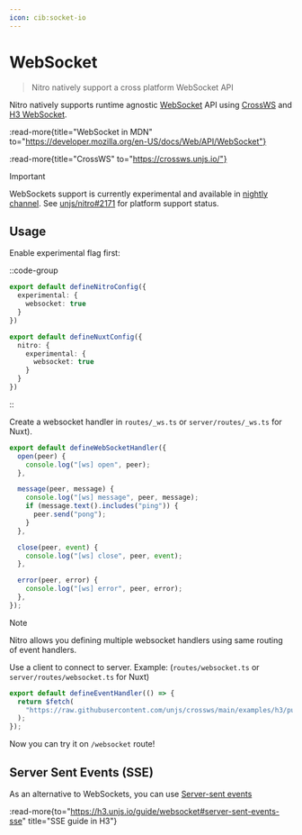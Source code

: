 ```yaml
---
icon: cib:socket-io
---
```


# WebSocket

> Nitro natively support a cross platform WebSocket API

Nitro natively supports runtime agnostic [WebSocket](https://developer.mozilla.org/en-US/docs/Web/API/WebSocket) API using [CrossWS](https://crossws.unjs.io/) and [H3 WebSocket](https://h3.unjs.io/guide/websocket).

:read-more{title="WebSocket in MDN" to="https://developer.mozilla.org/en-US/docs/Web/API/WebSocket"}

:read-more{title="CrossWS" to="https://crossws.unjs.io/"}

> [!IMPORTANT]
> WebSockets support is currently experimental and available in [nightly channel](/guide/nightly).
> See [unjs/nitro#2171](https://github.com/unjs/nitro/issues/2171) for platform support status.

## Usage

Enable experimental flag first:

::code-group
```ts [nitro.config.ts]
export default defineNitroConfig({
  experimental: {
    websocket: true
  }
})
```

```ts [nuxt.config.ts]
export default defineNuxtConfig({
  nitro: {
    experimental: {
      websocket: true
    }
  }
})
```
::

Create a websocket handler in `routes/_ws.ts` or `server/routes/_ws.ts` for Nuxt).

<!-- automd:file code src="../../examples/websocket/routes/_ws.ts" -->

```ts [_ws.ts]
export default defineWebSocketHandler({
  open(peer) {
    console.log("[ws] open", peer);
  },

  message(peer, message) {
    console.log("[ws] message", peer, message);
    if (message.text().includes("ping")) {
      peer.send("pong");
    }
  },

  close(peer, event) {
    console.log("[ws] close", peer, event);
  },

  error(peer, error) {
    console.log("[ws] error", peer, error);
  },
});

```

<!-- /automd -->

> [!NOTE]
> Nitro allows you defining multiple websocket handlers using same routing of event handlers.

Use a client to connect to server. Example: (`routes/websocket.ts` or `server/routes/websocket.ts` for Nuxt)

<!-- automd:file code src="../../examples/websocket/routes/index.ts" -->

```ts [index.ts]
export default defineEventHandler(() => {
  return $fetch(
    "https://raw.githubusercontent.com/unjs/crossws/main/examples/h3/public/index.html"
  );
});

```

<!-- /automd -->

Now you can try it on `/websocket` route!

## Server Sent Events (SSE)

As an alternative to WebSockets, you can use [Server-sent events](https://developer.mozilla.org/en-US/docs/Web/API/Server-sent_events)

:read-more{to="https://h3.unjs.io/guide/websocket#server-sent-events-sse" title="SSE guide in H3"}

